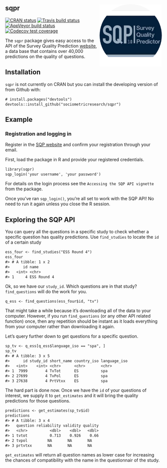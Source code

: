 sqpr <img src="man/figures/sqpr_logo.png" align="right" width="200" height="200" />
-----------------------------------------------------------------------------------

[![CRAN
status](https://www.r-pkg.org/badges/version/sqpr)](https://cran.r-project.org/package=sqpr)
[![Travis build
status](https://travis-ci.org/sociometricresearch/sqpr.svg?branch=master)](https://travis-ci.org/sociometricresearch/sqpr)
[![AppVeyor build
status](https://ci.appveyor.com/api/projects/status/github/sociometricresearch/sqpr?branch=master&svg=true)](https://ci.appveyor.com/project/cimentadaj/sqpr)
[![Codecov test
coverage](https://codecov.io/gh/sociometricresearch/sqpr/branch/master/graph/badge.svg)](https://codecov.io/gh/sociometricresearch/sqpr?branch=master)

The `sqpr` package gives easy access to the API of the Survey Quality
Prediction [website](http://sqp.upf.edu/), a data base that contains
over 40,000 predictions on the quality of questions.

Installation
------------

`sqpr` is not currently on CRAN but you can install the developing
version of from Github with:

    # install.packages("devtools")
    devtools::install_github("sociometricresearch/sqpr")

Example
-------

### Registration and logging in

Register in the [SQP website](http://sqp.upf.edu/accounts/register/) and
confirm your registration through your email.

First, load the package in R and provide your registered credentials.

    library(sqpr)
    sqp_login('your username', 'your password')

For details on the login process see the
`Accessing the SQP API vignette` from the package.

Once you’ve ran `sqp_login()`, you’re all set to work with the SQP API!
No need to run it again unless you close the R session.

Exploring the SQP API
---------------------

You can query all the questions in a specific study to check whether a
specific question has quality predictions. Use `find_studies` to locate
the `id` of a certain study

    ess_four <- find_studies("ESS Round 4")
    ess_four
    #> # A tibble: 1 x 2
    #>      id name       
    #>   <int> <chr>      
    #> 1     4 ESS Round 4

Ok, so we have our `study_id`. Which questions are in that study?
`find_questions` will do the work for you.

    q_ess <- find_questions(ess_four$id, "tv")

That might take a while because it’s downloading all of the data to your
computer. However, if you run `find_questions` (or any other API related
function) once, then any repetition should be instant as it loads
everything from your computer rather than downloading it again.

Let’s query further down to get questions for a specific question.

    sp_tv <- q_ess[q_ess$language_iso == "spa", ]
    sp_tv
    #> # A tibble: 3 x 5
    #>      id study_id short_name country_iso language_iso
    #>   <int>    <int> <chr>      <chr>       <chr>       
    #> 1  7999        4 TvTot      ES          spa         
    #> 2 27699        4 TvPol      ES          spa         
    #> 3 27638        4 PrtVtxx    ES          spa

The hard part is done now. Once we have the `id` of your questions of
interest, we supply it to `get_estimates` and it will bring the quality
predictions for those questions.

    predictions <- get_estimates(sp_tv$id)
    predictions
    #> # A tibble: 3 x 4
    #>   question reliability validity quality
    #>   <chr>          <dbl>    <dbl>   <dbl>
    #> 1 tvtot          0.713    0.926    0.66
    #> 2 tvpol         NA       NA       NA   
    #> 3 prtvtxx       NA       NA       NA

`get_estimates` will return all question names as lower case for
increasing the chances of compatibility with the name in the
questionnair of the study.
